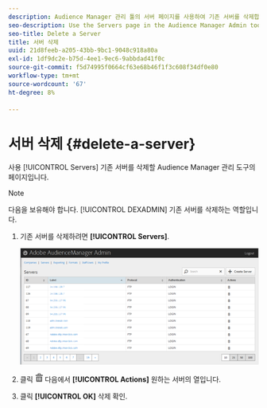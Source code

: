 ```yaml
---
description: Audience Manager 관리 툴의 서버 페이지를 사용하여 기존 서버를 삭제합니다.
seo-description: Use the Servers page in the Audience Manager Admin tool to delete an existing server.
seo-title: Delete a Server
title: 서버 삭제
uuid: 21d8feeb-a205-43bb-9bc1-9048c918a80a
exl-id: 1df9dc2e-b75d-4ee1-9ec6-9abbdad41f0c
source-git-commit: f5d74995f0664cf63e68b46f1f3c608f34df0e80
workflow-type: tm+mt
source-wordcount: '67'
ht-degree: 8%

---
```


# 서버 삭제 {#delete-a-server}

사용 [!UICONTROL Servers] 기존 서버를 삭제할 Audience Manager 관리 도구의 페이지입니다.

<!-- t_delete_server.xml -->

>[!NOTE]
>
>다음을 보유해야 합니다. [!UICONTROL DEXADMIN] 기존 서버를 삭제하는 역할입니다.

1. 기존 서버를 삭제하려면 **[!UICONTROL Servers]**.

   ![단계 결과](assets/servers.png)

1. 클릭  ![](assets/icon_delete.png) 다음에서 **[!UICONTROL Actions]** 원하는 서버의 열입니다.
1. 클릭 **[!UICONTROL OK]** 삭제 확인.

